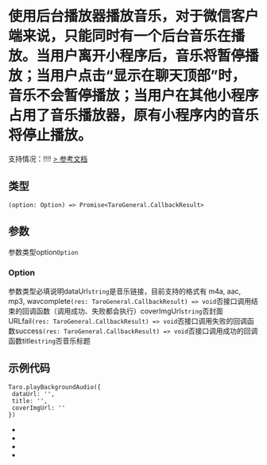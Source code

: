 # 使用后台播放器播放音乐，对于微信客户端来说，只能同时有一个后台音乐在播放。当用户离开小程序后，音乐将暂停播放；当用户点击“显示在聊天顶部”时，音乐不会暂停播放；当用户在其他小程序占用了音乐播放器，原有小程序内的音乐将停止播放。
支持情况：!!!!
[> 参考文档
](https://developers.weixin.qq.com/miniprogram/dev/api/media/background-audio/wx.playBackgroundAudio.html)
## 类型[​](playBackgroundAudio.html#类型)
```tsx
(option: Option) => Promise<TaroGeneral.CallbackResult>
```

## 参数[​](playBackgroundAudio.html#参数)
参数类型option`Option`
### Option[​](playBackgroundAudio.html#option)
参数类型必填说明dataUrl`string`是音乐链接，目前支持的格式有 m4a, aac, mp3, wavcomplete`(res: TaroGeneral.CallbackResult) => void`否接口调用结束的回调函数（调用成功、失败都会执行）coverImgUrl`string`否封面URLfail`(res: TaroGeneral.CallbackResult) => void`否接口调用失败的回调函数success`(res: TaroGeneral.CallbackResult) => void`否接口调用成功的回调函数title`string`否音乐标题
## 示例代码[​](playBackgroundAudio.html#示例代码)
```tsx
Taro.playBackgroundAudio({
 dataUrl: '',
 title: '',
 coverImgUrl: ''
})
```

- 
- 

- 

-

